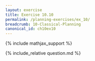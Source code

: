 ```yaml
---
layout: exercise
title: Exercise 10.10
permalink: /planning-exercises/ex_10/
breadcrumb: 10-Classical-Planning
canonical_id: ch10ex10
---
```


{% include mathjax_support %}
<div id="hiddden">{% include_relative question.md %}</div>